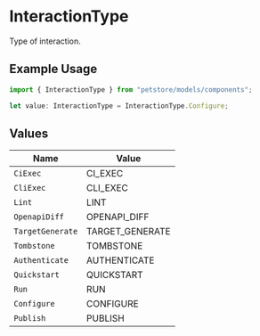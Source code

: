 # InteractionType

Type of interaction.

## Example Usage

```typescript
import { InteractionType } from "petstore/models/components";

let value: InteractionType = InteractionType.Configure;
```

## Values

| Name             | Value            |
| ---------------- | ---------------- |
| `CiExec`         | CI_EXEC          |
| `CliExec`        | CLI_EXEC         |
| `Lint`           | LINT             |
| `OpenapiDiff`    | OPENAPI_DIFF     |
| `TargetGenerate` | TARGET_GENERATE  |
| `Tombstone`      | TOMBSTONE        |
| `Authenticate`   | AUTHENTICATE     |
| `Quickstart`     | QUICKSTART       |
| `Run`            | RUN              |
| `Configure`      | CONFIGURE        |
| `Publish`        | PUBLISH          |